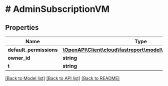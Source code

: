 # # AdminSubscriptionVM

## Properties

Name | Type | Description | Notes
------------ | ------------- | ------------- | -------------
**default_permissions** | [**\OpenAPI\Client\cloud\fastreport\model\DefaultPermissionsVM**](DefaultPermissionsVM.md) |  | [optional]
**owner_id** | **string** |  | [optional]
**t** | **string** |  |

[[Back to Model list]](../../README.md#models) [[Back to API list]](../../README.md#endpoints) [[Back to README]](../../README.md)

